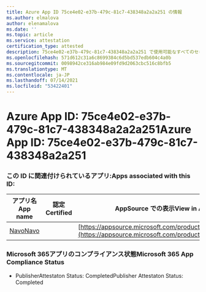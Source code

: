 ```yaml
---
title: Azure App ID 75ce4e02-e37b-479c-81c7-438348a2a2a251 の情報
ms.author: elmalova
author: elenamalova
ms.date: ''
ms.topic: article
ms.service: attestation
certification_type: attested
description: 75ce4e02-e37b-479c-81c7-438348a2a2a251 で使用可能なすべてのセキュリティおよびコンプライアンス情報。
ms.openlocfilehash: 571d612c31a6c8699384c6d5bd537edb604c4a0b
ms.sourcegitcommit: 0098942ce316ab984e09fd9d2063cbc516c8bfb5
ms.translationtype: MT
ms.contentlocale: ja-JP
ms.lasthandoff: 07/14/2021
ms.locfileid: "53422401"
---
```

# <a name="azure-app-id-75ce4e02-e37b-479c-81c7-438348a2a251"></a><span data-ttu-id="f5ff8-103">Azure App ID: 75ce4e02-e37b-479c-81c7-438348a2a2a251</span><span class="sxs-lookup"><span data-stu-id="f5ff8-103">Azure App ID: 75ce4e02-e37b-479c-81c7-438348a2a251</span></span>


### <a name="apps-associated-with-this-id"></a><span data-ttu-id="f5ff8-104">この ID に関連付けられているアプリ:</span><span class="sxs-lookup"><span data-stu-id="f5ff8-104">Apps associated with this ID:</span></span>
| <span data-ttu-id="f5ff8-105">**アプリ名**</span><span class="sxs-lookup"><span data-stu-id="f5ff8-105">**App name**</span></span> | <span data-ttu-id="f5ff8-106">**認定**</span><span class="sxs-lookup"><span data-stu-id="f5ff8-106">**Certified**</span></span> | <span data-ttu-id="f5ff8-107">**AppSource での表示**</span><span class="sxs-lookup"><span data-stu-id="f5ff8-107">**View in AppSource**</span></span> |
|-|-|-|
| [<span data-ttu-id="f5ff8-108">Navo</span><span class="sxs-lookup"><span data-stu-id="f5ff8-108">Navo</span></span>](https://docs.microsoft.com/en-us/microsoft-365-app-certification/forward/WA200001047) |  | [https://appsource.microsoft.com/product/office/WA200001047](https://appsource.microsoft.com/product/office/WA200001047) |

### <a name="microsoft-365-app-compliance-status"></a><span data-ttu-id="f5ff8-109">Microsoft 365アプリのコンプライアンス状態</span><span class="sxs-lookup"><span data-stu-id="f5ff8-109">Microsoft 365 App Compliance Status</span></span>
- <span data-ttu-id="f5ff8-110">PublisherAttestaton Status: Completed</span><span class="sxs-lookup"><span data-stu-id="f5ff8-110">Publisher Attestaton Status: Completed</span></span>
